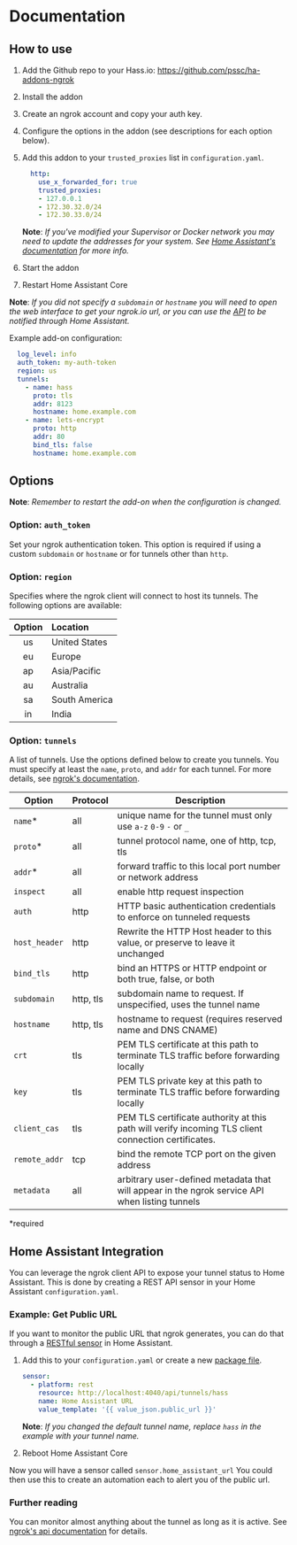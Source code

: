 # Documentation

## How to use

1. Add the Github repo to your Hass.io: <https://github.com/pssc/ha-addons-ngrok>
2. Install the addon
3. Create an ngrok account and copy your auth key.
4. Configure the options in the addon (see descriptions for each option below).
5. Add this addon to your `trusted_proxies` list in `configuration.yaml`.

    ```yaml
      http:
        use_x_forwarded_for: true
        trusted_proxies:
        - 127.0.0.1
        - 172.30.32.0/24
        - 172.30.33.0/24
    ```

    **Note**: _If you've modified your Supervisor or Docker network you may_
    _need to update the addresses for your system. See [Home Assistant's documentation][trusted_proxies_docs]_
    _for more info._

6. Start the addon
7. Restart Home Assistant Core

**Note**: _If you did not specify a `subdomain` or `hostname` you will need to_
_open the web interface to get your ngrok.io url, or you can use the_
_[API](#home-assistant-integration) to be notified through Home Assistant._

Example add-on configuration:

```yaml
  log_level: info
  auth_token: my-auth-token
  region: us
  tunnels:
    - name: hass
      proto: tls
      addr: 8123
      hostname: home.example.com
    - name: lets-encrypt
      proto: http
      addr: 80
      bind_tls: false
      hostname: home.example.com
```

## Options

**Note**: _Remember to restart the add-on when the configuration is changed._

### Option: `auth_token`

Set your ngrok authentication token. This option is required if using a custom
`subdomain` or `hostname` or for tunnels other than `http`.

### Option: `region`

Specifies where the ngrok client will connect to host its tunnels. The following
options are available:

| **Option** | **Location**  |
| :--------: | :------------ |
| us         | United States |
| eu         | Europe        |
| ap         | Asia/Pacific  |
| au         | Australia     |
| sa         | South America |
| in         | India         |

### Option: `tunnels`

A list of tunnels. Use the options defined below to create you tunnels. You
must specify at least the `name`, `proto`, and `addr` for each tunnel. For more
details, see [ngrok's documentation][ngrok_docs_tunnels].

| Option        | Protocol  | Description                                                                                         |
| ------------- | --------- | --------------------------------------------------------------------------------------------------- |
| `name`*       | all       | unique name for the tunnel must only use `a-z` `0-9` `-` or `_`                                     |
| `proto`*      | all       | tunnel protocol name, one of http, tcp, tls                                                         |
| `addr`*       | all       | forward traffic to this local port number or network address                                        |
| `inspect`     | all       | enable http request inspection                                                                      |
| `auth`        | http      | HTTP basic authentication credentials to enforce on tunneled requests                               |
| `host_header` | http      | Rewrite the HTTP Host header to this value, or preserve to leave it unchanged                       |
| `bind_tls`    | http      | bind an HTTPS or HTTP endpoint or both true, false, or both                                         |
| `subdomain`   | http, tls | subdomain name to request. If unspecified, uses the tunnel name                                     |
| `hostname`    | http, tls | hostname to request (requires reserved name and DNS CNAME)                                          |
| `crt`         | tls       | PEM TLS certificate at this path to terminate TLS traffic before forwarding locally                 |
| `key`         | tls       | PEM TLS private key at this path to terminate TLS traffic before forwarding locally                 |
| `client_cas`  | tls       | PEM TLS certificate authority at this path will verify incoming TLS client connection certificates. |
| `remote_addr` | tcp       | bind the remote TCP port on the given address                                                       |
| `metadata`    | all       | arbitrary user-defined metadata that will appear in the ngrok service API when listing tunnels      |

*required

## Home Assistant Integration

You can leverage the ngrok client API to expose your tunnel status to Home
Assistant. This is done by creating a REST API sensor in your Home Assistant
`configuration.yaml`.

### Example: Get Public URL

If you want to monitor the public URL that ngrok generates, you can do that through
a [RESTful sensor][rest_docs] in Home Assistant.

1. Add this to your `configuration.yaml` or create a new [package file][packages_docs].

    ``` YAML
    sensor:
      - platform: rest
        resource: http://localhost:4040/api/tunnels/hass
        name: Home Assistant URL
        value_template: '{{ value_json.public_url }}'
    ```

    **Note**: _If you changed the default tunnel name, replace `hass` in the_
              _example with your tunnel name._

2. Reboot Home Assistant Core

Now you will have a sensor called `sensor.home_assistant_url` You could then use
this to create an automation each to alert you of the public url.

### Further reading

You can monitor almost anything about the tunnel as long as it is active.
See [ngrok's api documentation][ngrok_docs_api] for details.

[ngrok_docs_tunnels]: https://ngrok.com/docs#tunnel-definitions
[rest_docs]: https://www.home-assistant.io/integrations/rest/
[packages_docs]: https://www.home-assistant.io/docs/configuration/packages/
[ngrok_docs_api]: https://ngrok.com/docs#client-api
[trusted_proxies_docs]: https://www.home-assistant.io/integrations/http#reverse-proxies
